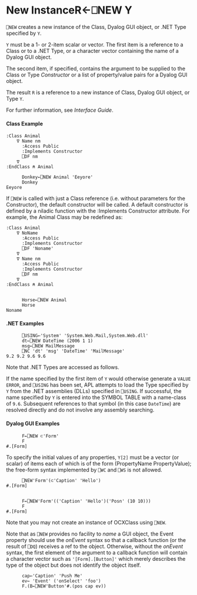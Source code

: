 




<h1 class="heading"><span class="name">New Instance</span><span class="command">R←⎕NEW Y</span></h1>

`⎕NEW` creates a new instance of the Class, Dyalog GUI object, or .NET Type specified by `Y`.


`Y` must be a 1- or 2-item scalar or vector. The first item is a reference to a Class or to a .NET Type, or a character vector containing the name of a Dyalog GUI object.


The second item, if specified, contains the argument to be supplied to the Class or Type *Constructor* or a list of property/value pairs for a Dyalog GUI object.


The result `R` is a reference to a new instance of Class, Dyalog GUI object, or Type `Y`.


For further information, see *Interface Guide*.


#### Class Example
```apl
:Class Animal
    ∇ Name nm
      :Access Public
      :Implements Constructor
      ⎕DF nm
    ∇
:EndClass ⍝ Animal
 
      Donkey←⎕NEW Animal 'Eeyore'
      Donkey
Eeyore
```



If `⎕NEW` is called with just a Class reference (i.e. without parameters for the Constructor), the default constructor will be called. A default constructor is defined by a niladic function with the :Implements Constructor attribute. For example, the Animal Class may be redefined as:
```apl
:Class Animal
    ∇ NoName
      :Access Public
      :Implements Constructor
      ⎕DF 'Noname'
    ∇
    ∇ Name nm
      :Access Public
      :Implements Constructor
      ⎕DF nm
    ∇
:EndClass ⍝ Animal


      Horse←⎕NEW Animal
      Horse
Noname
```


#### .NET Examples
```apl
      ⎕USING←'System' 'System.Web.Mail,System.Web.dll'
      dt←⎕NEW DateTime (2006 1 1)
      msg←⎕NEW MailMessage
      ⎕NC 'dt' 'msg' 'DateTime' 'MailMessage'
9.2 9.2 9.6 9.6
```



Note that .NET Types are accessed as follows.


If the name specified by the first item of `Y` would otherwise generate a `VALUE ERROR`, and `⎕USING` has been set, APL attempts to load the Type specified by `Y` from the .NET assemblies (DLLs) specified in `⎕USING`. If successful, the name specified by `Y` is entered into the SYMBOL TABLE with a name-class of `9.6`. Subsequent references to that symbol (in this case `DateTime`) are resolved directly and do not involve any assembly searching.



#### Dyalog GUI Examples
```apl
      F←⎕NEW ⊂'Form'
      F
#.[Form]
```


To specify the initial values of any properties, `Y[2]` must be a vector (or scalar) of items each of which is of the form (PropertyName PropertyValue); the free-form syntax implemented by `⎕WC` and `⎕WS` is not allowed.
```apl
      ⎕NEW'Form'(⊂'Caption' 'Hello')
#.[Form]

```
```apl

      F←⎕NEW'Form'(('Caption' 'Hello')('Posn' (10 10)))
      F
#.[Form]
```



Note that you may not create an instance of OCXClass using `⎕NEW`.


Note that as `⎕NEW` provides no facility to *name* a GUI object, the Event property should use the *onEvent* syntax so that a callback function (or the result of `⎕DQ`) receives a ref to the object. Otherwise, without the *onEvent* syntax, the first element of the argument to a callback function will contain a character vector such as `'[Form].[Button]'` which merely describes the type of the object but does not identify the object itself.
```apl
      cap←'Caption' 'Push Me'
      ev← 'Event' ('onSelect' 'foo')
      F.(B←⎕NEW'Button'#.(pos cap ev))

```


